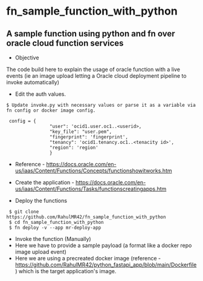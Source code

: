 # fn_sample_function_with_python
A sample function using python and fn over oracle cloud function services
---------

- Objective 

The code build here to explain the usage of oracle function with a live events (ie an image upload letting a Oracle cloud deployment pipeline to invoke automatically)


- Edit the auth values.

```
$ Update invoke.py with necessary values or parse it as a variable via fn config or docker image config.

 config = {
                "user": 'ocid1.user.oc1..<userid>,
                "key_file": "user.pem",
                "fingerprint": 'fingerprint',
                "tenancy": 'ocid1.tenancy.oc1..<tenacity id>',
                "region": 'region'
                }

```
- Reference - https://docs.oracle.com/en-us/iaas/Content/Functions/Concepts/functionshowitworks.htm 
- Create the application - https://docs.oracle.com/en-us/iaas/Content/Functions/Tasks/functionscreatingapps.htm


- Deploy the  functions 

```
 $ git clone https://github.com/RahulMR42/fn_sample_function_with_python
 $ cd fn_sample_function_with_python
 $ fn deploy -v --app mr-deploy-app
```
- Invoke the function (Manually)
- Here we have to provide a sample payload (a format like a docker repo image upload event) 
- Here we are using a precreated docker image (reference - https://github.com/RahulMR42/python_fastapi_app/blob/main/Dockerfile ) which is the target application's image.

```
```

